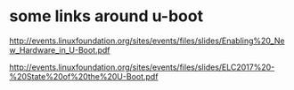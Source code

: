 some links around u-boot
========================


http://events.linuxfoundation.org/sites/events/files/slides/Enabling%20_New_Hardware_in_U-Boot.pdf

http://events.linuxfoundation.org/sites/events/files/slides/ELC2017%20-%20State%20of%20the%20U-Boot.pdf

